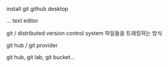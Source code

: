 install
git
github desktop

... text editor

git / distributed version control system
파일들을 트래킹하는 방식

git hub / git provider

git hub, git lab, git bucket...
